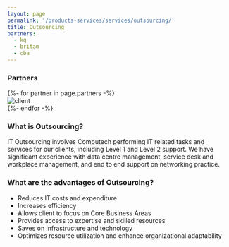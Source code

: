 ```yaml
---
layout: page
permalink: '/products-services/services/outsourcing/'
title: Outsourcing
partners:
  - kq
  - britam
  - cba
---
```

### Partners

<div class = 'grid-4 mt-2 mb-2'>
  {%- for partner in page.partners -%}
  <div class = 'partner'><img src = '/assets/clients/{{ partner }}.png' alt = 'client'></div>
  {%- endfor -%}
</div>   

### What is Outsourcing?

IT Outsourcing involves Computech performing IT related tasks and services for our clients, including Level 1 and Level 2 support. We have significant experience with data centre management, service desk and workplace management, and end to end support on networking practice.

### What are the advantages of Outsourcing?

* Reduces IT costs and expenditure
* Increases efficiency
* Allows client to focus on Core Business Areas
* Provides access to expertise and skilled resources
* Saves on infrastructure and technology
* Optimizes resource utilization and enhance organizational adaptability